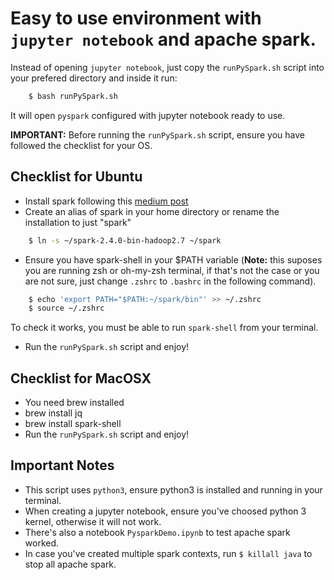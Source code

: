 # Easy to use environment with `jupyter notebook` and apache spark.

Instead of opening `jupyter notebook`, just copy the `runPySpark.sh` script into your prefered directory and inside it run:

```bash
    $ bash runPySpark.sh
```

It will open `pyspark` configured with jupyter notebook ready to use. 

**IMPORTANT:** Before running the `runPySpark.sh` script, ensure you have followed the checklist for your OS.

## Checklist for Ubuntu
* Install spark following this [medium post](https://medium.com/@josemarcialportilla/installing-scala-and-spark-on-ubuntu-5665ee4b62b1)
* Create an alias of spark in your home directory or rename the installation to just "spark"

```bash
    $ ln -s ~/spark-2.4.0-bin-hadoop2.7 ~/spark
```

* Ensure you have spark-shell in your $PATH variable (**Note:** this suposes you are running zsh or oh-my-zsh terminal, if that's not the case or you are not sure, just change `.zshrc` to `.bashrc` in the following command).

```bash
    $ echo 'export PATH="$PATH:~/spark/bin"' >> ~/.zshrc
    $ source ~/.zshrc
```
To check it works, you must be able to run `spark-shell` from your terminal.

* Run the `runPySpark.sh` script and enjoy!

## Checklist for MacOSX
* You need brew installed
* brew install jq 
* brew install spark-shell
* Run the `runPySpark.sh` script and enjoy!


## Important Notes
* This script uses `python3`, ensure python3 is installed and running in your terminal.
* When creating a jupyter notebook, ensure you've choosed python 3 kernel, otherwise it will not work.
* There's also a notebook `PysparkDemo.ipynb` to test apache spark worked.
* In case you've created multiple spark contexts, run `$ killall java` to stop all apache spark.
